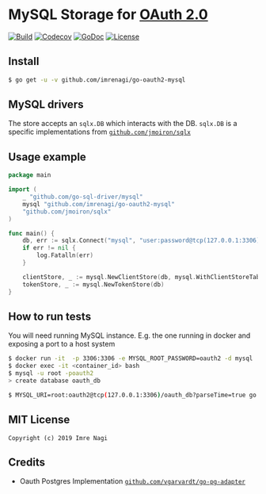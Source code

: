 # MySQL Storage for [OAuth 2.0](https://github.com/go-oauth2/oauth2)

[![Build][Build-Status-Image]][Build-Status-Url] [![Codecov][codecov-image]][codecov-url]  [![GoDoc][godoc-image]][godoc-url] [![License][license-image]][license-url]

## Install

```bash
$ go get -u -v github.com/imrenagi/go-oauth2-mysql
```

## MySQL drivers

The store accepts an `sqlx.DB` which interacts with the DB. `sqlx.DB` is a specific implementations from [`github.com/jmoiron/sqlx`](https://github.com/jmoiron/sqlx)

## Usage example

```go
package main

import (
	_ "github.com/go-sql-driver/mysql"
	mysql "github.com/imrenagi/go-oauth2-mysql"
	"github.com/jmoiron/sqlx"
)

func main() {
	db, err := sqlx.Connect("mysql", "user:password@tcp(127.0.0.1:3306)/oauth_db?parseTime=true")
	if err != nil {
		log.Fatalln(err)
	}

	clientStore, _ := mysql.NewClientStore(db, mysql.WithClientStoreTableName("custom_table_name"))
	tokenStore, _ := mysql.NewTokenStore(db)
}
```

## How to run tests

You will need running MySQL instance. E.g. the one running in docker and exposing a port to a host system

```bash
$ docker run -it  -p 3306:3306 -e MYSQL_ROOT_PASSWORD=oauth2 -d mysql
$ docker exec -it <container_id> bash
$ mysql -u root -poauth2
> create database oauth_db
```

```bash
$ MYSQL_URI=root:oauth2@tcp(127.0.0.1:3306)/oauth_db?parseTime=true go test .
```

## MIT License

```
Copyright (c) 2019 Imre Nagi
```

## Credits

- Oauth Postgres Implementation [`github.com/vgarvardt/go-pg-adapter`](https://github.com/vgarvardt/go-pg-adapter)


[Build-Status-Url]: https://travis-ci.org/imrenagi/go-oauth2-mysql
[Build-Status-Image]: https://travis-ci.org/imrenagi/go-oauth2-mysql.svg?branch=master
[codecov-url]: https://codecov.io/gh/imrenagi/go-oauth2-mysql
[codecov-image]: https://codecov.io/gh/imrenagi/go-oauth2-mysql/branch/master/graph/badge.svg
[godoc-url]: https://godoc.org/github.com/imrenagi/go-oauth2-mysql
[godoc-image]: https://godoc.org/github.com/imrenagi/go-oauth2-mysql?status.svg
[license-url]: http://opensource.org/licenses/MIT
[license-image]: https://img.shields.io/npm/l/express.svg
